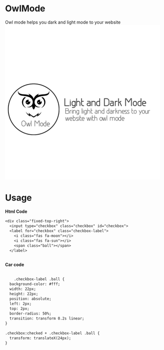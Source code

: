 # OwlMode
Owl mode helps you  dark and light mode to your website
<img src="20230726_231001.jpg"/>
<h1>Usage</h1>
<b>Html Code</b>
<code><pre>
&lt;div class=&quot;fixed-top-right&quot;&gt;
  &lt;input type=&quot;checkbox&quot; class=&quot;checkbox&quot; id=&quot;checkbox&quot;&gt;
  &lt;label for=&quot;checkbox&quot; class=&quot;checkbox-label&quot;&gt;
    &lt;i class=&quot;fas fa-moon&quot;&gt;&lt;/i&gt;
    &lt;i class=&quot;fas fa-sun&quot;&gt;&lt;/i&gt;
    &lt;span class=&quot;ball&quot;&gt;&lt;/span&gt;
  &lt;/label&gt;
</code>
</pre>

<b>Car code</b>
<pre>
  <code>
    .checkbox-label .ball {
  background-color: #fff;
  width: 22px;
  height: 22px;
  position: absolute;
  left: 2px;
  top: 2px;
  border-radius: 50%;
  transition: transform 0.2s linear;
}

.checkbox:checked + .checkbox-label .ball {
  transform: translateX(24px);
}




  </code>
</pre>

